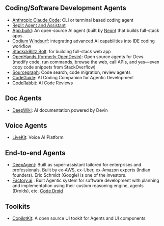 ## Coding/Software Development Agents

- [Anthropic Claude Code](https://docs.anthropic.com/en/docs/agents-and-tools/claude-code/overview): CLI or terminal based coding agent
- [Replit Agent and Assistant](https://replit.com/ai)
- [App.build](https://www.app.build/): An open-source AI agent (built by [Neon](https://neon.com/)) that builds full-stack apps.
- [Codium Windsurf](https://codeium.com/windsurf): integrating advanced AI capabilities into IDE coding workflow
- [StackckBlitz Bolt](https://bolt.new/): for building full-stack web app
- [OpenHands (formerly OpenDevin)](https://github.com/All-Hands-AI/OpenHands): Open source agents for Devs (modify code, run commands, browse the web, call APIs, and yes—even copy code snippets from StackOverflow)
- [Sourcegraph](https://sourcegraph.com): Code search, code migration, review agents
- [CodeGuide](https://www.codeguide.dev/): AI Coding Companion for Agentic Development
- [CodeRabbit](https://www.coderabbit.ai/): AI Code Reviews

## Doc Agents
 
- [DeepWiki](https://deepwiki.com/): AI documentation powered by Devin

## Voice Agents

- [LiveKit](https://livekit.io/): Voice AI Platform 

## End-to-end Agents

- [DeepAgent](https://deepagent.abacus.ai/): Built as super-assistant tailored for enterprises and professionals. Built by ex-AWS, ex-Uber, ex-Amazon experts (Indian founders). Eric Schmidt (Google) is one of the investors.
- [Factory.ai](https://www.factory.ai/) : Built Agentic system for software development with planning and implementation using their custom reasoning engine, agents (Droids), etc. [Code Droid](https://www.factory.ai/news/code-droid-technical-report)

## Toolkits

- [CopilotKit](https://www.copilotkit.ai/): A open source UI tookit for Agents and UI components 
